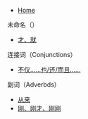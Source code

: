 * [Home](/index)

未命名（）

* [才、就](/cai_jiu)

连接词（Conjunctions）

* [不仅……也/还/而且……](/bujin_erqie)

副词（Adverbds）

* [从来](/conglai)
* [刚、刚才、刚刚](/gang)